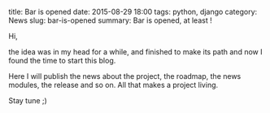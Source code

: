 title: Bar is opened
date: 2015-08-29 18:00
tags: python, django
category: News
slug: bar-is-opened
summary: Bar is opened, at least !


Hi,

the idea was in my head for a while, and finished to make its path and now I found the time to start this blog.

Here I will publish the news about the project, the roadmap, the news modules, the release and so on. All that makes a project living.

Stay tune ;)